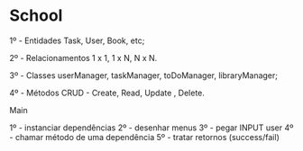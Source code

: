 # School
1º - Entidades 
Task,
User,
Book,
etc;


2º - Relacionamentos
1 x 1, 
1 x N, 
N x N.


3º - Classes
userManager,
taskManager,
toDoManager,
libraryManager;


4º - Métodos
CRUD - Create, Read,  Update , Delete.

Main

1º - instanciar dependências
2º - desenhar menus
3º - pegar INPUT user
4º - chamar método de uma dependência
5º - tratar retornos (success/fail)
